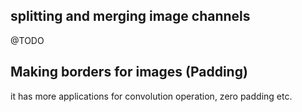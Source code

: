 ## splitting and merging image channels
@TODO
## Making borders for images (Padding)
 it has more applications for convolution operation, zero padding etc.
